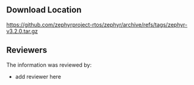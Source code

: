 ## Download Location

https://github.com/zephyrproject-rtos/zephyr/archive/refs/tags/zephyr-v3.2.0.tar.gz

## Reviewers

The information was reviewed by:

* add reviewer here
